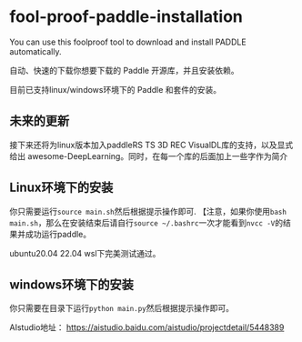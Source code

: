 # fool-proof-paddle-installation
You can use this foolproof tool to download and install PADDLE automatically.

自动、快速的下载你想要下载的 Paddle 开源库，并且安装依赖。

目前已支持linux/windows环境下的 Paddle 和套件的安装。

## 未来的更新
接下来还将为linux版本加入paddleRS TS 3D REC VisualDL库的支持，以及显式给出 awesome-DeepLearning。同时，在每一个库的后面加上一些字作为简介

## Linux环境下的安装
你只需要运行`source main.sh`然后根据提示操作即可.
【注意，如果你使用`bash main.sh`，那么在安装结束后请自行`source ~/.bashrc`一次才能看到`nvcc -V`的结果并成功运行paddle。

ubuntu20.04 22.04 wsl下完美测试通过。

## windows环境下的安装
你只需要在目录下运行`python main.py`然后根据提示操作即可。

AIstudio地址：
https://aistudio.baidu.com/aistudio/projectdetail/5448389
